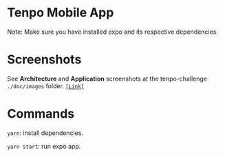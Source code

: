 # Tenpo Mobile App

Note: Make sure you have installed expo and its respective dependencies.

# Screenshots

See **Architecture** and **Application** screenshots at the tenpo-challenge `./doc/images` folder. [`[Link]`](https://github.com/cagodoy/tenpo-challenge/tree/master/docs/images)

# Commands

`yarn`: install dependencies.

`yarn start`: run expo app.
